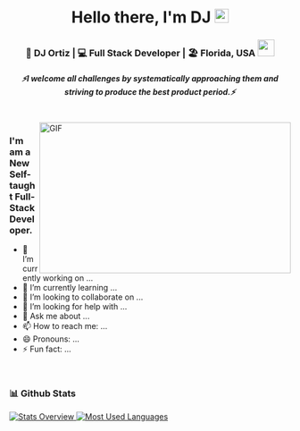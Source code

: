<div align="center">
   <h1>Hello there, I'm DJ <img src="https://media.giphy.com/media/hvRJCLFzcasrR4ia7z/giphy.gif" width="25px"> </h1>
</div>

<div align="center">
<h3> 🙎 DJ Ortiz | 💻 Full Stack Developer | 🏖 Florida, USA <img src="https://media.giphy.com/media/WUlplcMpOCEmTGBtBW/giphy.gif" width="30"></h3>
</div>

 <h5 align="center">
   <i>⚡️I welcome all challenges by systematically approaching them and striving to produce the best product period.⚡️</i>
  </h5>


<br />
<img align="right" height="270px" width="450px" alt="GIF" src="https://media.giphy.com/media/RbDKaczqWovIugyJmW/giphy.gif?cid=ecf05e4722no9j3evjm654k6314i9btbydf1bw90rn4nqvyv&rid=giphy.gif&ct=g" />
<p align="center">
  <h3> I'm am a New Self-taught Full-Stack Developer.</h3>
 <ul>
   <li>🔭 I’m currently working on ...</li>
   <li>🌱 I’m currently learning ...</li>
   <li>👯 I’m looking to collaborate on ...</li>
   <li>🤔 I’m looking for help with ...</li>
   <li>💬 Ask me about ...</li>
   <li>📫 How to reach me: ...</li>
   <li>😄 Pronouns: ...</li>
   <li>⚡ Fun fact: ...</li>
  </ul>

<br>


### 📊 Github Stats
<a href='https://github.com/CoderOrtiz/github-stats-transparent'>
  
![Stats Overview](https://raw.githubusercontent.com/CoderOrtiz/github-stats-transparent/output/generated/overview.svg)
![Most Used Languages](https://raw.githubusercontent.com/CoderOrtiz/github-stats-transparent/output/generated/languages.svg)

</a>

<br>

